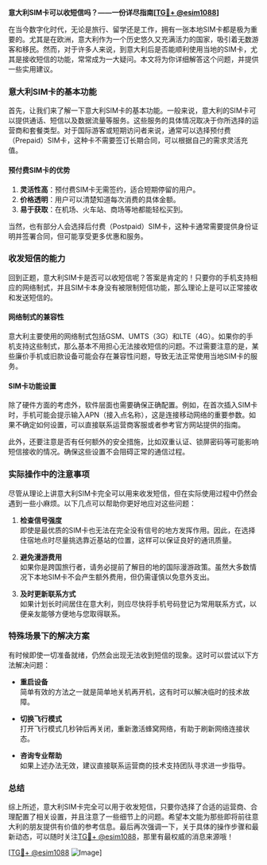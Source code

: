 **意大利SIM卡可以收短信吗？——一份详尽指南[[TG💪+ @esim1088](https://t.me/s/esim1088)]**

在当今数字化时代，无论是旅行、留学还是工作，拥有一张本地SIM卡都是极为重要的。尤其是在欧洲，意大利作为一个历史悠久又充满活力的国家，吸引着无数游客和移民。然而，对于许多人来说，到意大利后是否能顺利使用当地的SIM卡，尤其是接收短信的功能，常常成为一大疑问。本文将为你详细解答这个问题，并提供一些实用建议。

### 意大利SIM卡的基本功能

首先，让我们来了解一下意大利SIM卡的基本功能。一般来说，意大利的SIM卡可以提供通话、短信以及数据流量等服务。这些服务的具体情况取决于你所选择的运营商和套餐类型。对于国际游客或短期访问者来说，通常可以选择预付费（Prepaid）SIM卡，这种卡不需要签订长期合同，可以根据自己的需求灵活充值。

#### 预付费SIM卡的优势

1. **灵活性高**：预付费SIM卡无需签约，适合短期停留的用户。
2. **价格透明**：用户可以清楚知道每次消费的具体金额。
3. **易于获取**：在机场、火车站、商场等地都能轻松买到。

当然，也有部分人会选择后付费（Postpaid）SIM卡，这种卡通常需要提供身份证明并签署合同，但可能享受更多优惠和服务。

### 收发短信的能力

回到正题，意大利SIM卡是否可以收短信呢？答案是肯定的！只要你的手机支持相应的网络制式，并且SIM卡本身没有被限制短信功能，那么理论上是可以正常接收和发送短信的。

#### 网络制式的兼容性

意大利主要使用的网络制式包括GSM、UMTS（3G）和LTE（4G）。如果你的手机支持这些制式，那么基本不用担心无法接收短信的问题。不过需要注意的是，某些廉价手机或旧款设备可能会存在兼容性问题，导致无法正常使用当地SIM卡的服务。

#### SIM卡功能设置

除了硬件方面的考虑外，软件层面也需要确保正确配置。例如，在首次插入SIM卡时，手机可能会提示输入APN（接入点名称），这是连接移动网络的重要参数。如果不确定如何设置，可以直接联系运营商客服或者参考官方网站提供的指南。

此外，还要注意是否有任何额外的安全措施，比如双重认证、锁屏密码等可能影响短信接收的情况。确保这些设置不会阻碍正常的通信过程。

### 实际操作中的注意事项

尽管从理论上讲意大利SIM卡完全可以用来收发短信，但在实际使用过程中仍然会遇到一些小麻烦。以下几点可以帮助你更好地应对这些问题：

1. **检查信号强度**  
   即使是最优质的SIM卡也无法在完全没有信号的地方发挥作用。因此，在选择住宿地点时尽量挑选靠近基站的位置，这样可以保证良好的通讯质量。

2. **避免漫游费用**  
   如果你是跨国旅行者，请务必提前了解目的地的国际漫游政策。虽然大多数情况下本地SIM卡不会产生额外费用，但仍需谨慎以免意外支出。

3. **及时更新联系方式**  
   如果计划长时间居住在意大利，则应尽快将手机号码登记为常用联系方式，以便亲友能够方便地与您取得联系。

### 特殊场景下的解决方案

有时候即使一切准备就绪，仍然会出现无法收到短信的现象。这时可以尝试以下方法解决问题：

- **重启设备**  
  简单有效的方法之一就是简单地关机再开机，这有时可以解决临时的技术故障。
  
- **切换飞行模式**  
  打开飞行模式几秒钟后再关闭，重新激活蜂窝网络，有助于刷新网络连接状态。

- **咨询专业帮助**  
  如果上述办法无效，建议直接联系运营商的技术支持团队寻求进一步指导。

### 总结

综上所述，意大利SIM卡完全可以用于收发短信，只要你选择了合适的运营商、合理配置了相关设置，并且注意了一些细节上的问题。希望本文能为那些即将前往意大利的朋友提供有价值的参考信息。最后再次强调一下，关于具体的操作步骤和最新动态，可以随时关注[TG💪+ @esim1088](https://t.me/s/esim1088)，那里有最权威的消息来源哦！

[[TG💪+ @esim1088](https://t.me/s/esim1088) ![Image](https://i.postimg.cc/4NQfJmqS/Snipaste-2025-05-13-00-14-12.png)]